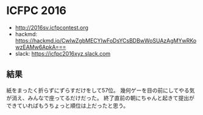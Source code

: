 # ICFPC 2016

-   <http://2016sv.icfpcontest.org>
-   hackmd: <https://hackmd.io/CwIwZgbMECYIwFoDsYCsBDBwWoSUAzAgMYwRKowzEAMw6ApkA===>
-   slack: <https://icfpc2016xyz.slack.com>

## 結果

紙をまったく折らずにずらすだけをして57位。
幾何ゲーを目の前にしてやる気が消え、みんなで座ってるだけだった。
終了直前の朝にちゃんと起きて提出ができていればもうちょっと順位は上だったと思う。
